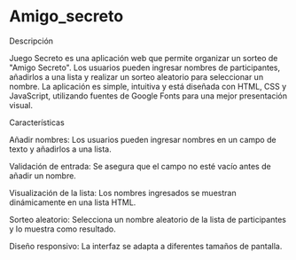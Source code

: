 # Amigo_secreto
Descripción

Juego Secreto es una aplicación web que permite organizar un sorteo de "Amigo Secreto". Los usuarios pueden ingresar nombres de participantes, añadirlos a una lista y realizar un sorteo aleatorio para seleccionar un nombre. La aplicación es simple, intuitiva y está diseñada con HTML, CSS y JavaScript, utilizando fuentes de Google Fonts para una mejor presentación visual.

Características





Añadir nombres: Los usuarios pueden ingresar nombres en un campo de texto y añadirlos a una lista.



Validación de entrada: Se asegura que el campo no esté vacío antes de añadir un nombre.



Visualización de la lista: Los nombres ingresados se muestran dinámicamente en una lista HTML.



Sorteo aleatorio: Selecciona un nombre aleatorio de la lista de participantes y lo muestra como resultado.



Diseño responsivo: La interfaz se adapta a diferentes tamaños de pantalla.
